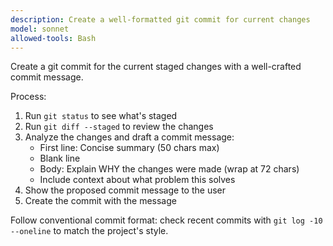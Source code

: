 ```yaml
---
description: Create a well-formatted git commit for current changes
model: sonnet
allowed-tools: Bash
---
```


Create a git commit for the current staged changes with a well-crafted commit message.

Process:

1. Run `git status` to see what's staged
2. Run `git diff --staged` to review the changes
3. Analyze the changes and draft a commit message:
   - First line: Concise summary (50 chars max)
   - Blank line
   - Body: Explain WHY the changes were made (wrap at 72 chars)
   - Include context about what problem this solves
4. Show the proposed commit message to the user
5. Create the commit with the message

Follow conventional commit format: check recent commits with `git log -10 --oneline` to match the project's style.
